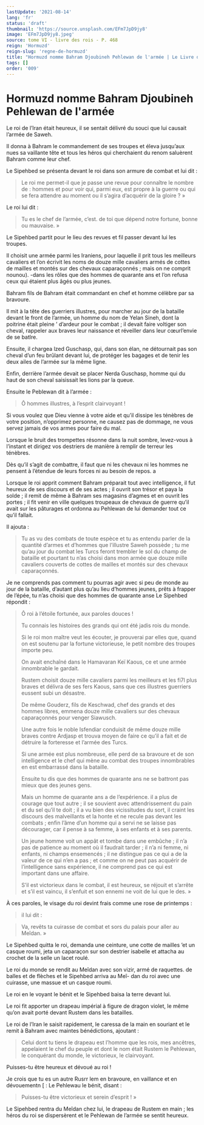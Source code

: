 ```yaml
---
lastUpdate: '2021-08-14'
lang: 'fr'
status: 'draft'
thumbnail: 'https://source.unsplash.com/EFm7JpD9jy8'
image: 'EFm7JpD9jy8.jpeg'
source: tome VI - livre des rois - P. 468
reign: 'Hormuzd'
reign-slug: 'regne-de-hormuzd'
title: "Hormuzd nomme Bahram Djoubineh Pehlewan de l'armée | Le Livre des Rois | Shâhnâmeh"
tags: []
order: '009'
---
```


<!-- LTeX: language=fr -->

# Hormuzd nomme Bahram Djoubineh Pehlewan de l'armée

Le roi de l’Iran était heureux, il se sentait délivré du souci que lui causait l’armée de Saweh.

Il donna à Bahram le commandement de ses troupes et éleva jusqu’aux nues sa vaillante tête et tous les héros qui cherchaient du renom saluèrent Bahram comme leur chef.

Le Sipehbed se présenta devant le roi dans son armure de combat et lui dit :

> Le roi me permet-il que je passe une revue pour connaître le nombre de : hommes et pour voir qui, parmi eux, est propre à la guerre ou qui se fera attendre au moment ou il s’agira d’acquérir de la gloire ? »

Le roi lui dit :

> Tu es le chef de l’armée, c’est. de toi que dépend notre fortune, bonne ou mauvaise. »

Le Sipehbed partit pour le lieu des revues et fil passer devant lui les troupes.

Il choisit une armée parmi les Iraniens, pour laquelle il prit tous les meilleurs cavaliers et l’on écrivit les noms de douze mille cavaliers armés de cottes de mailles et montés sur des chevaux caparaçonnés ; mais on ne comprit nounou). -dans les rôles que des hommes de quarante ans et l’on refusa ceux qui étaient plus âgés ou plus jeunes.

Bahram fils de Bahram était commandant en chef et homme célèbre par sa bravoure.

Il mit à la tête des guerriers illustres, pour marcher au jour de la bataille devant le front de l’armée, un homme du nom de Yelan Sineh, dont la poitrine était pleine ’ d’ardeur pour le combat ; il devait faire voltiger son cheval, rappeler aux braves leur naissance et réveiller dans leur cœurl’envie de se batlre.

Ensuite, il chargea lzed Guschasp, qui, dans son élan, ne détournait pas son cheval d’un feu brûlant devant lui, de protéger les bagages et de tenir les deux ailes de l’armée sur la même ligne.

Enfin, derrière l’armée devait se placer Nerda Guschasp, homme qui du haut de son cheval saisissait les lions par la queue.

Ensuite le Peblewan dit à l’armée :

> Ô hommes illustres, à l’esprit clairvoyant !

Si vous voulez que Dieu vienne à votre aide et qu’il dissipe les ténèbres de votre position, n’opprimez personne, ne causez pas de dommage, ne vous servez jamais de vos armes pour faire du mal.

Lorsque le bruit des trompettes résonne dans la nuit sombre, levez-vous à l’instant et dirigez vos destriers de manière à remplir de terreur les ténèbres.

Dès qu’il s’agit de combattre, il faut que ni les chevaux ni les hommes ne pensent à l’étendue de leurs forces ni au besoin de repos. a

Lorsque le roi apprit comment Bahram préparait tout avec intelligence, il fut heureux de ses discours et de ses actes ; il ouvrit son trésor et paya la solde ; il remit de même à Bahram ses magasins d’agmes et en ouvrit les portes ; il fit venir en ville quelques troupeaux de chevaux de guerre qu’il avait sur les pâturages et ordonna au Pehlewan de lui demander tout ce qu’il fallait.

Il ajouta :

> Tu as vu des combats de toute espèce et tu as entendu parler de la quantité d’armes et d’hommes que l’illustre Saweh possède ; tu me qu’au jour du combat les Turcs feront trembler le sol du champ de bataille et pourtant tu n’as choisi dans mon armée que douze mille cavaliers couverts de cottes de mailles et montés sur des chevaux caparaçonnés.

Je ne comprends pas comment tu pourras agir avec si peu de monde au jour de la bataille, d’autant plus qu’au lieu d’hommes jeunes, prêts à frapper de l’épée, tu n’as choisi que des hommes de quarante anse Le Sipehbed répondit :

> Ô roi à l’étoile fortunée, aux paroles douces !
>
> Tu connais les histoires des grands qui ont été jadis rois du monde.
>
> Si le roi mon maître veut les écouter, je prouverai par elles que, quand on est soutenu par la fortune victorieuse, le petit nombre des troupes importe peu.
>
> On avait enchaîné dans le Hamavaran Keï Kaous, ce et une armée innombrable le gardait.
>
> Rustem choisit douze mille cavaliers parmi les meilleurs et les fi7l plus braves et délivra de ses fers Kaous, sans que ces illustres guerriers eussent subi un désastre.
>
> De même Gouderz, fils de Keschwad, chef des grands et des hommes libres, emmena douze mille cavaliers sur des chevaux caparaçonnés pour venger Siawusch.
>
> Une autre fois le noble Isfendiar conduisit de même douze mille braves contre Ardjasp et trouva moyen de faire ce qu’il a fait et de détruire la forteresse et l’armée des Turcs.
>
> Si une armée est plus nombreuse, elle perd de sa bravoure et de son intelligence et le chef qui mène au combat des troupes innombrables en est embarrassé dans la bataille.
>
> Ensuite tu dis que des hommes de quarante ans ne se battront pas mieux que des jeunes gens.
>
> Mais un homme de quarante ans a de l’expérience. il a plus de courage que tout autre ; il se souvient avec attendrissement du pain et du sel qu’il te doit ; il a vu bien des vicissitudes du sort, il craint les discours des malveillants et la honte et ne recule pas devant les combats ; enfin l’âme d’un homme qui a servi ne se laisse pas décourager, car il pense à sa femme, à ses enfants et à ses parents.
>
> Un jeune homme voit un appât et tombe dans une embûche ; il n’a pas de patience au moment où il faudrait tarder ; il n’a ni femme, ni enfants, ni champs ensemencés ; il ne distingue pas ce qui a de la valeur de ce qui n’en a pas ; et comme on ne peut pas acquérir de l’intelligence sans expérience, il ne comprend pas ce qui est important dans une affaire.
>
> S’il est victorieux dans le combat, il est heureux, se réjouit et s’arrête et s’il est vaincu, il s’enfuit et son ennemi ne voit de lui que le des. »

À ces paroles, le visage du roi devint frais comme une rose de printemps :

> il lui dit :

> Va, revêts ta cuirasse de combat et sors du palais pour aller au Meîdan. »

Le Sipehbed quitta le roi, demanda une ceinture, une cotte de mailles ’et un casque roumi, jeta un caparaçon sur son destrier isabelle et attacha au crochet de la selle un lacet roulé.

Le roi du monde se rendit au Meîdan avec son vizir, armé de raquettes. de balles et de flèches et le Sipehbed arriva au Meî-
dan du roi avec une cuirasse, une massue et un casque roumi.

Le roi en le voyant le bénit et le Sipehbed baisa la terre devant lui.

Le roi fit apporter un drapeau impérial à figure de dragon violet, le même qu’on avait porté devant Rustem dans les batailles.

Le roi de l’Iran le saisit rapidement, le caressa de la main en souriant et le remit à Bahram avec maintes bénédictions, ajoutant :

> Celui dont tu tiens le drapeau est l’homme que les rois, mes ancêtres, appelaient le chef du peuple et dont le nom était Rustem le Pehlewan, le conquérant du monde, le victorieux, le clairvoyant.

Puisses-tu être heureux et dévoué au roi !

Je crois que tu es un autre Rusrr lem en bravoure, en vaillance et en dévouementn [ : Le Pehlewau le bénit, disant :

> Puisses-tu être victorieux et serein d’esprit ! »

Le Sipehbed rentra du Meîdan chez lui, le drapeau de Rustem en main ; les héros du roi se dispersèrent et le Pehlewan de l’armée se sentit heureux.
